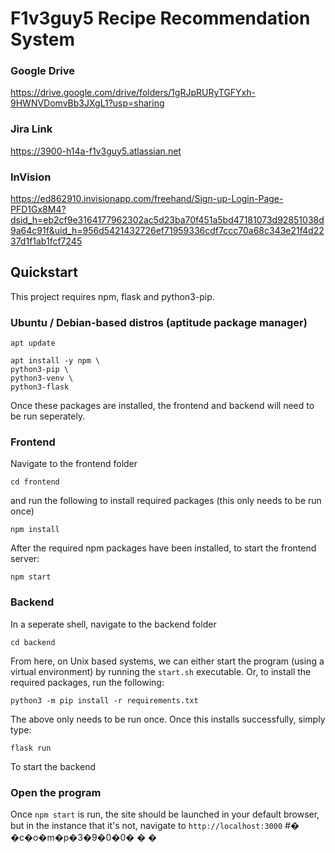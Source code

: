 # F1v3guy5 Recipe Recommendation System

### Google Drive
https://drive.google.com/drive/folders/1gRJpRURyTGFYxh-9HWNVDomvBb3JXgL1?usp=sharing

### Jira Link
https://3900-h14a-f1v3guy5.atlassian.net

### InVision
https://ed862910.invisionapp.com/freehand/Sign-up-Login-Page-PFD1Gx8M4?dsid_h=eb2cf9e3164177962302ac5d23ba70f451a5bd47181073d92851038d9a64c91f&uid_h=956d5421432726ef71959336cdf7ccc70a68c343e21f4d2237d1f1ab1fcf7245


## Quickstart

This project requires npm, flask and python3-pip.

### Ubuntu / Debian-based distros (aptitude package manager)

```
apt update

apt install -y npm \
python3-pip \
python3-venv \
python3-flask
```

Once these packages are installed, the frontend and backend will need to be run seperately.

### Frontend

Navigate to the frontend folder

```
cd frontend
```

and run the following to install required packages (this only needs to be run once)

```
npm install
```

After the required npm packages have been installed, to start the frontend server:

```
npm start
```

### Backend

In a seperate shell, navigate to the backend folder

```
cd backend
```
From here, on Unix based systems, we can either start the program (using a virtual environment) by running the `start.sh` executable. Or, to install the required packages, run the following:

```
python3 -m pip install -r requirements.txt
```

The above only needs to be run once. Once this installs successfully, simply type:

```
flask run
```

To start the backend

### Open the program

Once `npm start` is run, the site should be launched in your default browser, but in the instance that it's not, navigate to `http://localhost:3000`
#� �c�o�m�p�3�9�0�0�
�
�
